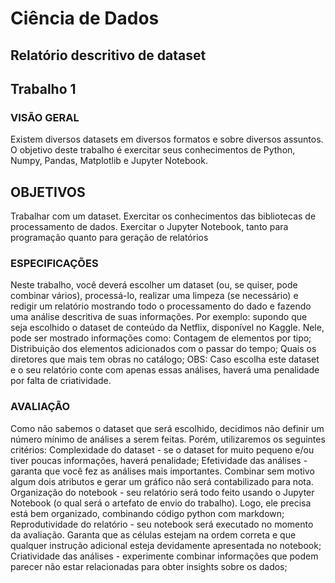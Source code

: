 

# Ciência de Dados

## Relatório descritivo de dataset 

## Trabalho 1

### VISÃO GERAL
Existem diversos datasets em diversos formatos e sobre diversos assuntos. O objetivo deste trabalho é exercitar seus conhecimentos de Python, Numpy, Pandas, Matplotlib e Jupyter Notebook.

## OBJETIVOS
Trabalhar com um dataset.
Exercitar os conhecimentos das bibliotecas de processamento de dados.
Exercitar o Jupyter Notebook, tanto para programação quanto para geração de relatórios

### ESPECIFICAÇÕES
Neste trabalho, você deverá escolher um dataset (ou, se quiser, pode combinar vários), processá-lo, realizar uma limpeza (se necessário) e redigir um relatório mostrando todo o processamento do dado e fazendo uma análise descritiva de suas informações. Por exemplo: supondo que seja escolhido o dataset de conteúdo da Netflix, disponível no Kaggle. Nele, pode ser mostrado informações como:
Contagem de elementos por tipo;
Distribuição dos elementos adicionados com o passar do tempo;
Quais os diretores que mais tem obras no catálogo;
OBS: Caso escolha este dataset e o seu relatório conte com apenas essas análises, haverá uma penalidade por falta de criatividade.

### AVALIAÇÃO
Como não sabemos o dataset que será escolhido, decidimos não definir um número mínimo de análises a serem feitas. Porém, utilizaremos os seguintes critérios:
Complexidade do dataset - se o dataset for muito pequeno e/ou tiver poucas informações, haverá penalidade;
Efetividade das análises - garanta que você fez as análises mais importantes. Combinar sem motivo algum dois atributos e gerar um gráfico não será contabilizado para nota.
Organização do notebook - seu relatório será todo feito usando o Jupyter Notebook (o qual será o artefato de envio do trabalho). Logo, ele precisa está bem organizado, combinando código python com markdown;
Reprodutividade do relatório - seu notebook será executado no momento da avaliação. Garanta que as células estejam na ordem correta e que qualquer instrução adicional esteja devidamente apresentada no notebook;
Criatividade das análises - experimente combinar informações que podem parecer não estar relacionadas para obter insights sobre os dados;
